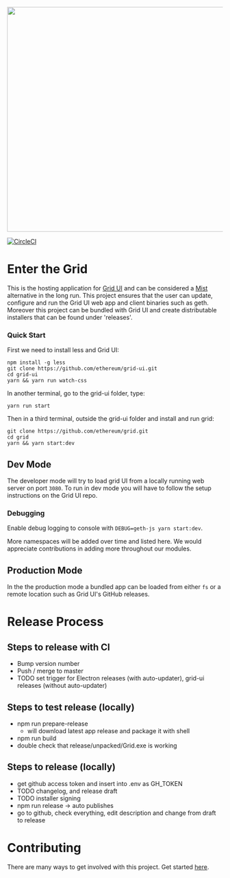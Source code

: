 <p align="center">
<img src="https://user-images.githubusercontent.com/47108/53807420-80433380-3f1d-11e9-80cd-967aabb26506.png" width="524" />
</p>

[![CircleCI](https://circleci.com/gh/ethereum/grid/tree/master.svg?style=svg)](https://circleci.com/gh/ethereum/grid/tree/master)

# Enter the Grid

This is the hosting application for [Grid UI](https://github.com/ethereum/grid-ui) and can be considered a [Mist](https://github.com/ethereum/Mist) alternative in the long run.
This project ensures that the user can update, configure and run the Grid UI web app and client binaries such as geth.
Moreover this project can be bundled with Grid UI and create distributable installers that can be found under 'releases'.

### Quick Start

First we need to install less and Grid UI:

```
npm install -g less
git clone https://github.com/ethereum/grid-ui.git
cd grid-ui
yarn && yarn run watch-css
```

In another terminal, go to the grid-ui folder, type:

```
yarn run start
```

Then in a third terminal, outside the grid-ui folder and install and run grid:

```
git clone https://github.com/ethereum/grid.git
cd grid
yarn && yarn start:dev
```

## Dev Mode

The developer mode will try to load grid UI from a locally running web server on port `3080`. To run in dev mode you will have to follow the setup instructions on the Grid UI repo.

### Debugging

Enable debug logging to console with `DEBUG=geth-js yarn start:dev`.

More namespaces will be added over time and listed here. We would appreciate contributions in adding more throughout our modules.

## Production Mode

In the the production mode a bundled app can be loaded from either `fs` or a remote location such as Grid UI's GitHub releases.

# Release Process

## Steps to release with CI

- Bump version number
- Push / merge to master
- TODO set trigger for Electron releases (with auto-updater), grid-ui releases (without auto-updater)

## Steps to test release (locally)

- npm run prepare-release
  - will download latest app release and package it with shell
- npm run build
- double check that release/unpacked/Grid.exe is working

## Steps to release (locally)

- get github access token and insert into .env as GH_TOKEN
- TODO changelog, and release draft
- TODO installer signing
- npm run release -> auto publishes
- go to github, check everything, edit description and change from draft to release

# Contributing

There are many ways to get involved with this project. Get started [here](/docs/CONTRIBUTING.md).
